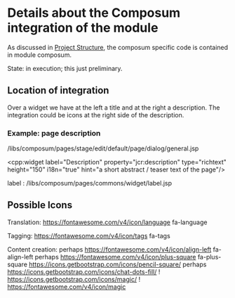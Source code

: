 # Details about the Composum integration of the module

As discussed in [Project Structure](./ProjectStructure.md), the composum specific code is contained in module composum.

State: in execution; this just preliminary.

## Location of integration

Over a widget we have at the left a title and at the right a description. The integration could be icons at the 
right side of the description.

### Example: page description

/libs/composum/pages/stage/edit/default/page/dialog/general.jsp

<cpp:widget label="Description" property="jcr:description" type="richtext" height="150" i18n="true"
            hint="a short abstract / teaser text of the page"/>
<!-- START RENDERINFO: /libs/composum/pages/commons/widget/richtext @ sling-post : /content/ist/composum/home/jcr:content -->
label : /libs/composum/pages/commons/widget/label.jsp
<i class="fa fa-language"></i><i class="fa fa-magic"></i><i class="fa fa-tags"></i>


## Possible Icons

Translation: https://fontawesome.com/v4/icon/language fa-language 

Tagging: https://fontawesome.com/v4/icon/tags fa-tags

Content creation: perhaps https://fontawesome.com/v4/icon/align-left fa-align-left
perhaps https://fontawesome.com/v4/icon/plus-square fa-plus-square
https://icons.getbootstrap.com/icons/pencil-square/ <i class="bi bi-pencil-square"></i>
perhaps https://icons.getbootstrap.com/icons/chat-dots-fill/
! https://icons.getbootstrap.com/icons/magic/ <i class="bi bi-magic"></i>
! https://fontawesome.com/v4/icon/magic <i class="fa fa-magic" aria-hidden="true"></i>
